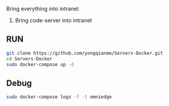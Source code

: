 Bring everything into intranet

1. Bring code-server into intranet

## RUN

```bash
git clone https://github.com/yongqianme/Servers-Docker.git
cd Servers-Docker
sudo docker-compose up -d 
```

## Debug

```bash
sudo docker-compose logs -f -t omniedge
```
